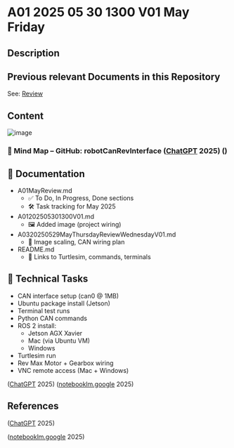 # A01 2025 05 30 1300 V01 May Friday

## Description

## Previous relevant Documents in this Repository

See: [Review](https://github.com/CoderSales/robotCanRevInterface/blob/main/B01docs03/Reviews/2025/May/A01/A01MayReview.md)

## Content

![image](https://github.com/user-attachments/assets/3aca576a-90f2-4cef-b851-9dfe0c9528b5)

### 🧠 Mind Map – GitHub: robotCanRevInterface ([ChatGPT](https://chatgpt.com/) 2025) ()

## 📁 Documentation
- A01MayReview.md
  - ✅ To Do, In Progress, Done sections
  - 🛠️ Task tracking for May 2025
- A01202505301300V01.md
  - 🖼️ Added image (project wiring)
- A0320250529MayThursdayReviewWednesdayV01.md
  - 🧰 Image scaling, CAN wiring plan
- README.md
  - 🔗 Links to Turtlesim, commands, terminals

## 🧪 Technical Tasks
- CAN interface setup (can0 @ 1MB)
- Ubuntu package install (Jetson)
- Terminal test runs
- Python CAN commands
- ROS 2 install:
  - Jetson AGX Xavier
  - Mac (via Ubuntu VM)
  - Windows
- Turtlesim run
- Rev Max Motor + Gearbox wiring
- VNC remote access (Mac + Windows)

([ChatGPT](https://chatgpt.com/) 2025) ([notebooklm.google](https://notebooklm.google/) 2025)

## References

([ChatGPT](https://chatgpt.com/) 2025) 

([notebooklm.google](https://notebooklm.google/) 2025)


